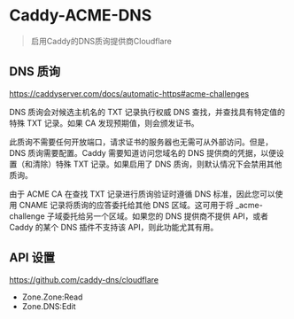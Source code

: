 # Caddy-ACME-DNS

> 启用Caddy的DNS质询提供商Cloudflare

## DNS 质询

<https://caddyserver.com/docs/automatic-https#acme-challenges>

DNS 质询会对候选主机名的 TXT 记录执行权威 DNS 查找，并查找具有特定值的特殊 TXT 记录。如果 CA 发现预期值，则会颁发证书。

此质询不需要任何开放端口，请求证书的服务器也无需可从外部访问。但是，DNS 质询需要配置。Caddy 需要知道访问您域名的 DNS 提供商的凭据，以便设置（和清除）特殊 TXT 记录。如果启用了 DNS 质询，则默认情况下会禁用其他质询。

由于 ACME CA 在查找 TXT 记录进行质询验证时遵循 DNS 标准，因此您可以使用 CNAME 记录将质询的应答委托给其他 DNS 区域。这可用于将 _acme-challenge 子域委托给另一个区域。如果您的 DNS 提供商不提供 API，或者 Caddy 的某个 DNS 插件不支持该 API，则此功能尤其有用。

## API 设置

<https://github.com/caddy-dns/cloudflare>

- Zone.Zone:Read
- Zone.DNS:Edit
